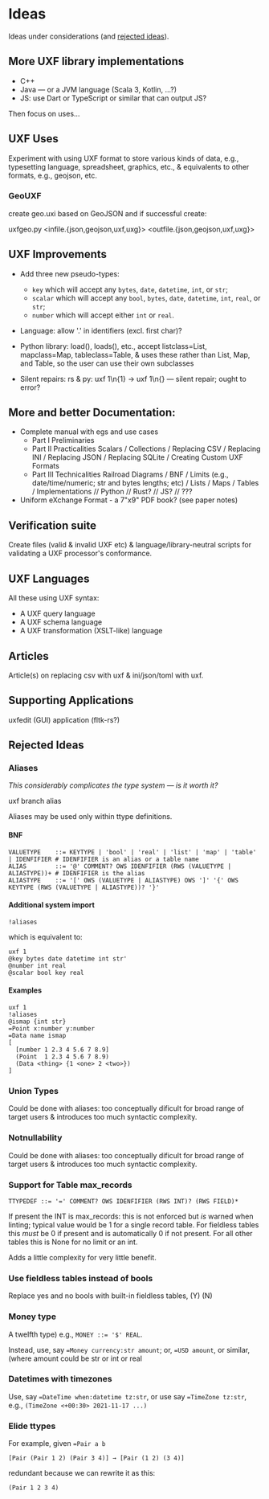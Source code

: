 # Ideas

Ideas under considerations (and [rejected ideas](#rejected-ideas)).

## More UXF library implementations

- C++
- Java — or a JVM language (Scala 3, Kotlin, ...?)
- JS: use Dart or TypeScript or similar that can output JS?

Then focus on uses...

## UXF Uses

Experiment with using UXF format to store various kinds of data, e.g.,
typesetting language, spreadsheet, graphics, etc., & equivalents to other
formats, e.g., geojson, etc.

### GeoUXF

create geo.uxi based on GeoJSON and if successful create:

   uxfgeo.py <infile.{json,geojson,uxf,uxg}> <outfile.{json,geojson,uxf,uxg}>

## UXF Improvements

- Add three new pseudo-types:
    - `key` which will accept any ``bytes``, ``date``, ``datetime``,
      ``int``, or ``str``;
    - `scalar` which will accept any ``bool``, ``bytes``, ``date``,
      ``datetime``, ``int``, ``real``, or ``str``;
    - `number` which will accept either ``int`` or ``real``.

- Language: allow '.' in identifiers (excl. first char)?

- Python library: load(), loads(), etc., accept listclass=List,
  mapclass=Map, tableclass=Table, & uses these rather than List, Map, and
  Table, so the user can use their own subclasses

- Silent repairs: rs & py: uxf 1\n{1} → uxf 1\n{} — silent repair; ought to
  error?

## More and better Documentation:

- Complete manual with egs and use cases
    - Part I Preliminaries
    - Part II Practicalities
        Scalars / Collections / Replacing CSV / Replacing INI /
        Replacing JSON / Replacing SQLite / Creating Custom UXF Formats
    - Part III Technicalities
        Railroad Diagrams / BNF / Limits (e.g., date/time/numeric;
        str and bytes lengths; etc) / Lists / Maps / Tables /
        Implementations // Python // Rust? // JS? // ???
- Uniform eXchange Format - a 7"x9" PDF book? (see paper notes)

## Verification suite

Create files (valid & invalid UXF etc) & language/library-neutral scripts
for validating a UXF processor's conformance.

## UXF Languages

All these using UXF syntax:

- A UXF query language
- A UXF schema language
- A UXF transformation (XSLT-like) language

## Articles

Article(s) on replacing csv with uxf & ini/json/toml with uxf.

## Supporting Applications

uxfedit (GUI) application (fltk-rs?)

## Rejected Ideas

### Aliases

_This considerably complicates the type system — is it worth it?_

uxf branch alias

Aliases may be used only within ttype definitions.

#### BNF

    VALUETYPE    ::= KEYTYPE | 'bool' | 'real' | 'list' | 'map' | 'table' | IDENFIFIER # IDENFIFIER is an alias or a table name
    ALIAS        ::= '@' COMMENT? OWS IDENFIFIER (RWS (VALUETYPE | ALIASTYPE))+ # IDENFIFIER is the alias
    ALIASTYPE    ::= '[' OWS (VALUETYPE | ALIASTYPE) OWS ']' '{' OWS KEYTYPE (RWS (VALUETYPE | ALIASTYPE))? '}'

#### Additional system import

    !aliases

which is equivalent to:

    uxf 1
    @key bytes date datetime int str'
    @number int real
    @scalar bool key real

#### Examples

    uxf 1
    !aliases
    @ismap {int str}
    =Point x:number y:number
    =Data name ismap
    [
      [number 1 2.3 4 5.6 7 8.9]
      (Point  1 2.3 4 5.6 7 8.9)
      (Data <thing> {1 <one> 2 <two>})
    ]

### Union Types

Could be done with aliases: too conceptually dificult for broad range of
target users & introduces too much syntactic complexity.

### Notnullability

Could be done with aliases: too conceptually dificult for broad range of
target users & introduces too much syntactic complexity.

### Support for Table max\_records

	TTYPEDEF ::= '=' COMMENT? OWS IDENFIFIER (RWS INT)? (RWS FIELD)*

If present the INT is max\_records: this is not enforced but _is_ warned
when linting; typical value would be 1 for a single record table. For
fieldless tables this _must_ be 0 if present and is automatically 0 if not
present. For all other tables this is None for no limit or an int.

Adds a little complexity for very little benefit.

### Use fieldless tables instead of bools

Replace yes and no bools with built-in fieldless tables, (Y) (N)

### Money type

A twelfth type) e.g., `MONEY ::= '$' REAL`.

Instead, use, say ``=Money currency:str amount``; or, ``=USD amount``, or
similar, (where amount could be str or int or real

### Datetimes with timezones

Use, say ``=DateTime when:datetime tz:str``, or use say ``=TimeZone
tz:str``, e.g., ``(TimeZone <+00:30> 2021-11-17 ...)``

### Elide ttypes

For example, given ``=Pair a b``

    [Pair (Pair 1 2) (Pair 3 4)] → [Pair (1 2) (3 4)]

redundant because we can rewrite it as this:

    (Pair 1 2 3 4)
